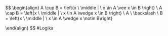 $$
\begin{align}
A \cup B = \left\{x \ \middle | \ x \in A \vee x \in B \right\} \\
A \cap B = \left\{x \ \middle | \ x \in A \wedge x \in B \right\} \\
A \ \backslash \ B = \left\{x \ \middle | \ x \in A \wedge x \notin B\right\}

\end{align}
$$
#Logika 
